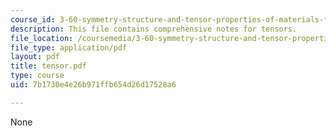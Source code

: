 ```yaml
---
course_id: 3-60-symmetry-structure-and-tensor-properties-of-materials-fall-2005
description: This file contains comprehensive notes for tensors.
file_location: /coursemedia/3-60-symmetry-structure-and-tensor-properties-of-materials-fall-2005/7b1730e4e26b971ffb654d26d17528a6_tensor.pdf
file_type: application/pdf
layout: pdf
title: tensor.pdf
type: course
uid: 7b1730e4e26b971ffb654d26d17528a6

---
```

None